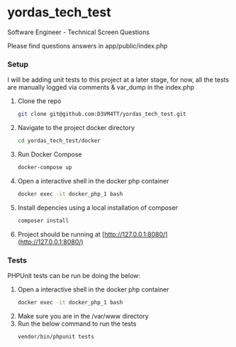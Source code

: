 # yordas_tech_test
Software Engineer - Technical Screen Questions

Please find questions answers in app/public/index.php

### Setup

I will be adding unit tests to this project at a later stage, for now, all the tests are manually logged via comments & var_dump in the index.php

1. Clone the repo
   ```sh
   git clone git@github.com:D3VM4TT/yordas_tech_test.git
   ```
3. Navigate to the project docker directory
   ```sh
   cd yordas_tech_test/docker
   ```
4. Run Docker Compose
   ```sh
   docker-compose up
   ```
5. Open a interactive shell in the docker php container
   ```sh
   docker exec -it docker_php_1 bash
   ```
6. Install depencies using a local installation of composer
   ```sh
   composer install
   ```
7. Project should be running at [http://127.0.0.1:8080/](http://127.0.0.1:8080/)


### Tests
PHPUnit tests can be run be doing the below:
1. Open a interactive shell in the docker php container
   ```sh
   docker exec -it docker_php_1 bash
   ```
2. Make sure you are in the /var/www directory
3. Run the below command to run the tests
   ```sh
   vendor/bin/phpunit tests
   ``` 


